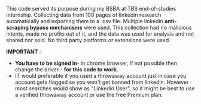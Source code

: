 This code served its purpose during my BSBA at TBS end-of-studies internship.
Collecting data from 100 pages of linkedin research automatically and exporting them to a .csv file.
Multiple linkedin **anti-scraping bypass mechanisms** were used.
This collection had no malicious intents, made no profits out of it, and the data was used for analysis and not shared nor sold.
No third party platforms or extensions were used.

**IMPORTANT** : 
- **You have to be signed in**- in chrome browser, if not possible then change the driver - **for this code to work.**
- IT would preferable if you used a throwaway account just in case you account gets flagged so you won't get banned from linkedin. However most searches would show as "Linkedin User", so it might be best to use a verified throwaway account or use the free Premium plan.
